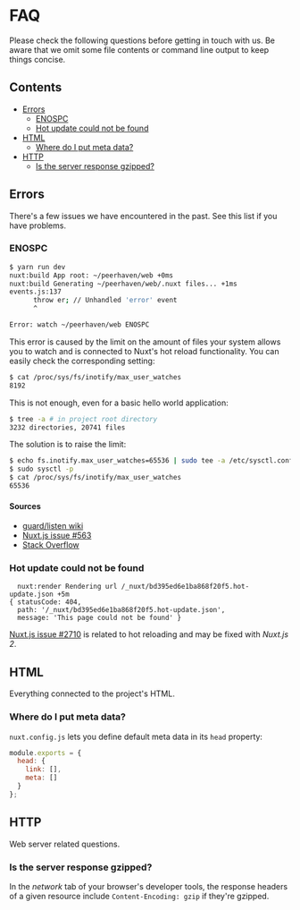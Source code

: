 # FAQ

Please check the following questions before getting in touch with us.
Be aware that we omit some file contents or command line output to keep things concise.

## Contents

- [Errors](#errors)
  + [ENOSPC](#enospc)
  + [Hot update could not be found](#hot-update-could-not-be-found)
- [HTML](#html)
  + [Where do I put meta data?](#where-do-i-put-meta-data)
- [HTTP](#http)
  + [Is the server response gzipped?](#is-the-server-response-gzipped)

## Errors

There's a few issues we have encountered in the past.
See this list if you have problems.

### ENOSPC

```bash
$ yarn run dev
nuxt:build App root: ~/peerhaven/web +0ms
nuxt:build Generating ~/peerhaven/web/.nuxt files... +1ms
events.js:137
      throw er; // Unhandled 'error' event
      ^

Error: watch ~/peerhaven/web ENOSPC
```

This error is caused by the limit on the amount of files your system allows you to watch and is connected to Nuxt's hot reload functionality.
You can easily check the corresponding setting:

```bash
$ cat /proc/sys/fs/inotify/max_user_watches
8192
```

This is not enough, even for a basic hello world application:

```bash
$ tree -a # in project root directory
3232 directories, 20741 files
```

The solution is to raise the limit:

```bash
$ echo fs.inotify.max_user_watches=65536 | sudo tee -a /etc/sysctl.conf
$ sudo sysctl -p
$ cat /proc/sys/fs/inotify/max_user_watches
65536
```

#### Sources

- [guard/listen wiki](https://github.com/guard/listen/wiki/Increasing-the-amount-of-inotify-watchers)
- [Nuxt.js issue #563](https://github.com/nuxt/nuxt.js/issues/563)
- [Stack Overflow](https://stackoverflow.com/q/22475849/2040520)

### Hot update could not be found

```
  nuxt:render Rendering url /_nuxt/bd395ed6e1ba868f20f5.hot-update.json +5m
{ statusCode: 404,
  path: '/_nuxt/bd395ed6e1ba868f20f5.hot-update.json',
  message: 'This page could not be found' }
```

[Nuxt.js issue #2710](https://github.com/nuxt/nuxt.js/issues/2710) is related to hot reloading and may be fixed with _Nuxt.js 2_.

## HTML

Everything connected to the project's HTML.

### Where do I put meta data?

`nuxt.config.js` lets you define default meta data in its `head` property:

```javascript
module.exports = {
  head: {
    link: [],
    meta: []
  }
};
```

## HTTP

Web server related questions.

### Is the server response gzipped?

In the _network_ tab of your browser's developer tools, the response headers of a given resource include `Content-Encoding: gzip` if they're gzipped.
